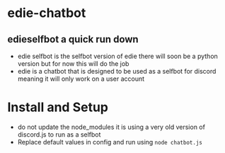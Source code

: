 # edie-chatbot

## edieselfbot a quick run down

- edie selfbot is the selfbot version of edie there will soon be a python version but for now this will do the job
- edie is a chatbot that is designed to be used as a selfbot for discord meaning it will only work on a user account

# Install and Setup

- do not update the node_modules it is using a very old version of discord.js to run as a selfbot 
- Replace default values in config and run using ``node chatbot.js``
